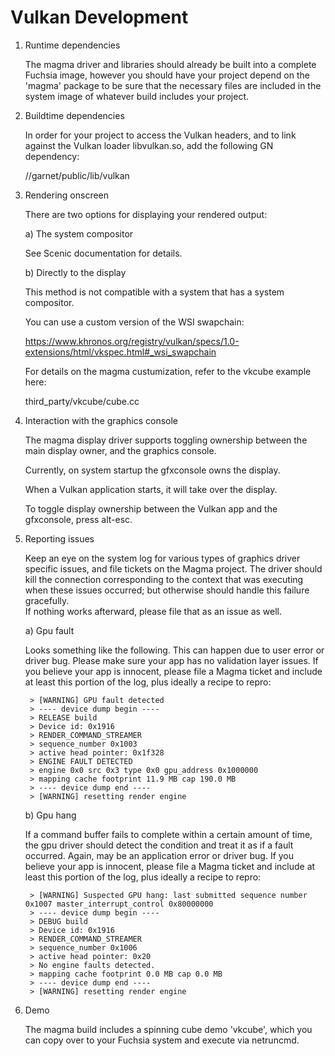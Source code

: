 Vulkan Development
==================

1) Runtime dependencies

    The magma driver and libraries should already be built into a complete Fuchsia image, however you should have your project depend on the 'magma' package to be sure that the necessary files are included in the system image of whatever build includes your project.

2) Buildtime dependencies

    In order for your project to access the Vulkan headers, and to link against the Vulkan loader libvulkan.so, add the following GN dependency:

    //garnet/public/lib/vulkan

3) Rendering onscreen

    There are two options for displaying your rendered output:

    a) The system compositor

    See Scenic documentation for details.

    b) Directly to the display

    This method is not compatible with a system that has a system compositor.

    You can use a custom version of the WSI swapchain:

    https://www.khronos.org/registry/vulkan/specs/1.0-extensions/html/vkspec.html#_wsi_swapchain

    For details on the magma custumization, refer to the vkcube example here:

    third_party/vkcube/cube.cc

4) Interaction with the graphics console

    The magma display driver supports toggling ownership between the main display owner, and the graphics console.

    Currently, on system startup the gfxconsole owns the display.

    When a Vulkan application starts, it will take over the display.

    To toggle display ownership between the Vulkan app and the gfxconsole, press alt-esc.

5) Reporting issues

    Keep an eye on the system log for various types of graphics driver specific issues, and file tickets on the Magma project.
    The driver should kill the connection corresponding to the context that was executing when these issues occurred; but otherwise should handle this failure gracefully.  
    If nothing works afterward, please file that as an issue as well.

    a) Gpu fault

    Looks something like the following.  This can happen due to user error or driver bug.  Please make sure your app has no validation layer issues.
    If you believe your app is innocent, please file a Magma ticket and include at least this portion of the log, plus ideally a recipe to repro:

        > [WARNING] GPU fault detected
        > ---- device dump begin ----
        > RELEASE build
        > Device id: 0x1916
        > RENDER_COMMAND_STREAMER
        > sequence_number 0x1003
        > active head pointer: 0x1f328
        > ENGINE FAULT DETECTED
        > engine 0x0 src 0x3 type 0x0 gpu_address 0x1000000
        > mapping cache footprint 11.9 MB cap 190.0 MB
        > ---- device dump end ----
        > [WARNING] resetting render engine

    b) Gpu hang

    If a command buffer fails to complete within a certain amount of time, the gpu driver should detect the condition and treat it as if a fault occurred.
    Again, may be an application error or driver bug. If you believe your app is innocent, please file a Magma ticket and include at least this portion of the log, plus ideally a recipe to repro:

        > [WARNING] Suspected GPU hang: last submitted sequence number 0x1007 master_interrupt_control 0x80000000
        > ---- device dump begin ----
        > DEBUG build
        > Device id: 0x1916
        > RENDER_COMMAND_STREAMER
        > sequence_number 0x1006
        > active head pointer: 0x20
        > No engine faults detected.
        > mapping cache footprint 0.0 MB cap 0.0 MB
        > ---- device dump end ----
        > [WARNING] resetting render engine

6) Demo

    The magma build includes a spinning cube demo 'vkcube', which you can copy over to your Fuchsia system and execute via netruncmd.
